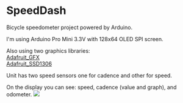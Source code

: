 # SpeedDash
Bicycle speedometer project powered by Arduino.

I'm using Arduino Pro Mini 3.3V with 128x64 OLED SPI screen.

Also using two graphics libraries:
<br><a href="https://github.com/adafruit/Adafruit-GFX-Library">Adafruit_GFX</a>
<br><a href="https://github.com/adafruit/Adafruit_SSD1306">Adafruit_SSD1306</a>

Unit has two speed sensors one for cadence and other for speed.

On the display you can see: speed, cadence (value and graph), and odometer.
<img src="http://i.imgur.com/zrawZOI.jpg">
